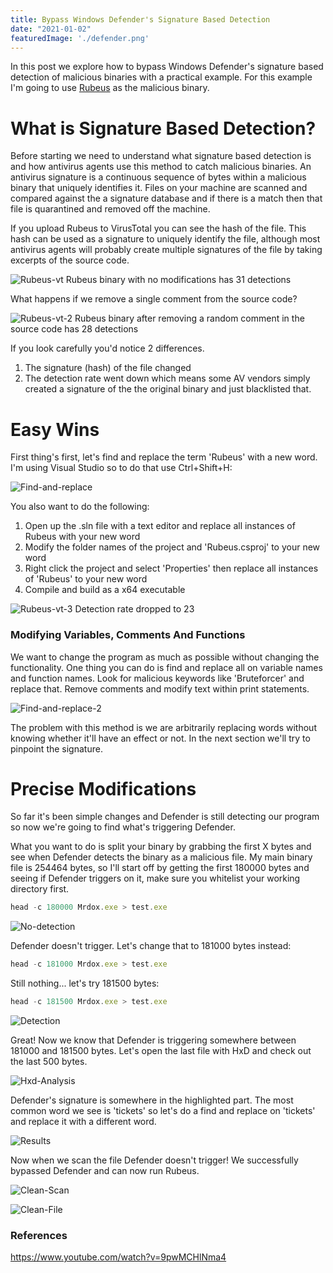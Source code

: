 ```yaml
---
title: Bypass Windows Defender's Signature Based Detection
date: "2021-01-02"
featuredImage: './defender.png'
---
```


In this post we explore how to bypass Windows Defender's signature based detection of malicious binaries with a practical example. <!-- end -->
For this example I'm going to use <a href="https://github.com/GhostPack/Rubeus">Rubeus</a> as the malicious binary.

# What is Signature Based Detection?

Before starting we need to understand what signature based detection is and how antivirus agents use this method to catch malicious binaries. An antivirus signature is a continuous sequence of bytes within a malicious binary that uniquely identifies it. Files on your machine are scanned and compared against the a signature database and if there is a match then that file is quarantined and removed off the machine.

If you upload Rubeus to VirusTotal you can see the hash of the file. This hash can be used as a signature to uniquely identify the file, although most antivirus agents will probably create multiple signatures of the file by taking excerpts of the source code.

![Rubeus-vt](./vt-rubeus-hash.png)
Rubeus binary with no modifications has 31 detections

What happens if we remove a single comment from the source code?

![Rubeus-vt-2](./vt-rubeus-hash-2.png)
Rubeus binary after removing a random comment in the source code has 28 detections

If you look carefully you'd notice 2 differences.

1.  The signature (hash) of the file changed
2.  The detection rate went down which means some AV vendors simply created a signature of the the original binary and just blacklisted that.

# Easy Wins

First thing's first, let's find and replace the term 'Rubeus' with a new word. I'm using Visual Studio so to do that use Ctrl+Shift+H:

![Find-and-replace](./find-and-replace-all.png)

You also want to do the following:
1.  Open up the .sln file with a text editor and replace all instances of Rubeus with your new word
2.  Modify the folder names of the project and 'Rubeus.csproj' to your new word
3.  Right click the project and select 'Properties' then replace all instances of 'Rubeus' to your new word
4.  Compile and build as a x64 executable

![Rubeus-vt-3](./vt-rubeus-hash-3.png)
Detection rate dropped to 23

### Modifying Variables, Comments And Functions

We want to change the program as much as possible without changing the functionality. One thing you can do is find and replace all on variable names and function names. Look for malicious keywords like 'Bruteforcer' and replace that. Remove comments and modify text within print statements.

![Find-and-replace-2](./find-and-replace-all-2.png)

The problem with this method is we are arbitrarily replacing words without knowing whether it'll have an effect or not. In the next section we'll try to pinpoint the signature.

# Precise Modifications

So far it's been simple changes and Defender is still detecting our program so now we're going to find what's triggering Defender. 

What you want to do is split your binary by grabbing the first X bytes and see when Defender detects the binary as a malicious file. My main binary file is 254464 bytes, so I'll start off by getting the first 180000 bytes and seeing if Defender triggers on it, make sure you whitelist your working directory first.

```javascript
head -c 180000 Mrdox.exe > test.exe
```
![No-detection](./no-detection.gif)

Defender doesn't trigger. Let's change that to 181000 bytes instead:

```javascript
head -c 181000 Mrdox.exe > test.exe
```

Still nothing... let's try 181500 bytes:

```javascript
head -c 181500 Mrdox.exe > test.exe
```

![Detection](./detection.gif)

Great! Now we know that Defender is triggering somewhere between 181000 and 181500 bytes. Let's open the last file with HxD and check out the last 500 bytes.

![Hxd-Analysis](./hxd-analysis.png)

Defender's signature is somewhere in the highlighted part. The most common word we see is 'tickets' so let's do a find and replace on 'tickets' and replace it with a different word.

![Results](./find-and-replace-all-results.png)

Now when we scan the file Defender doesn't trigger! We successfully bypassed Defender and can now run Rubeus.

![Clean-Scan](./clean-scan.gif)

![Clean-File](./clean-file.png)

### References

https://www.youtube.com/watch?v=9pwMCHlNma4